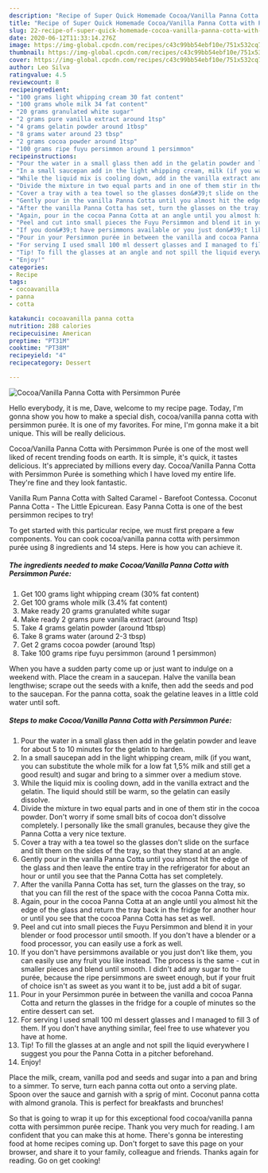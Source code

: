 ```yaml
---
description: "Recipe of Super Quick Homemade Cocoa/Vanilla Panna Cotta with Persimmon Purée"
title: "Recipe of Super Quick Homemade Cocoa/Vanilla Panna Cotta with Persimmon Purée"
slug: 22-recipe-of-super-quick-homemade-cocoa-vanilla-panna-cotta-with-persimmon-puree
date: 2020-06-12T11:33:14.276Z
image: https://img-global.cpcdn.com/recipes/c43c99bb54ebf10e/751x532cq70/cocoavanilla-panna-cotta-with-persimmon-puree-recipe-main-photo.jpg
thumbnail: https://img-global.cpcdn.com/recipes/c43c99bb54ebf10e/751x532cq70/cocoavanilla-panna-cotta-with-persimmon-puree-recipe-main-photo.jpg
cover: https://img-global.cpcdn.com/recipes/c43c99bb54ebf10e/751x532cq70/cocoavanilla-panna-cotta-with-persimmon-puree-recipe-main-photo.jpg
author: Leo Silva
ratingvalue: 4.5
reviewcount: 8
recipeingredient:
- "100 grams light whipping cream 30 fat content"
- "100 grams whole milk 34 fat content"
- "20 grams granulated white sugar"
- "2 grams pure vanilla extract around 1tsp"
- "4 grams gelatin powder around 1tbsp"
- "8 grams water around 23 tbsp"
- "2 grams cocoa powder around 1tsp"
- "100 grams ripe fuyu persimmon around 1 persimmon"
recipeinstructions:
- "Pour the water in a small glass then add in the gelatin powder and leave for about 5 to 10 minutes for the gelatin to harden."
- "In a small saucepan add in the light whipping cream, milk (if you want, you can substitute the whole milk for a low fat 1,5% milk and still get a good result) and sugar and bring to a simmer over a medium stove."
- "While the liquid mix is cooling down, add in the vanilla extract and the gelatin. The liquid should still be warm, so the gelatin can easily dissolve."
- "Divide the mixture in two equal parts and in one of them stir in the cocoa powder. Don&#39;t worry if some small bits of cocoa don&#39;t dissolve completely. I personally like the small granules, because they give the Panna Cotta a very nice texture."
- "Cover a tray with a tea towel so the glasses don&#39;t slide on the surface and tilt them on the sides of the tray, so that they stand at an angle."
- "Gently pour in the vanilla Panna Cotta until you almost hit the edge of the glass and then leave the entire tray in the refrigerator for about an hour or until you see that the Panna Cotta has set completely."
- "After the vanilla Panna Cotta has set, turn the glasses on the tray, so that you can fill the rest of the space with the cocoa Panna Cotta mix."
- "Again, pour in the cocoa Panna Cotta at an angle until you almost hit the edge of the glass and return the tray back in the fridge for another hour or until you see that the cocoa Panna Cotta has set as well."
- "Peel and cut into small pieces the Fuyu Persimmon and blend it in your blender or food processor until smooth. If you don&#39;t have a blender or a food processor, you can easily use a fork as well."
- "If you don&#39;t have persimmons available or you just don&#39;t like them, you can easily use any fruit you like instead. The process is the same - cut in smaller pieces and blend until smooth. I didn&#39;t add any sugar to the purée, because the ripe persimmons are sweet enough, but if your fruit of choice isn&#39;t as sweet as you want it to be, just add a bit of sugar."
- "Pour in your Persimmon purée in between the vanilla and cocoa Panna Cotta and return the glasses in the fridge for a couple of minutes so the entire dessert can set."
- "For serving I used small 100 ml dessert glasses and I managed to fill 3 of them. If you don&#39;t have anything similar, feel free to use whatever you have at home."
- "Tip! To fill the glasses at an angle and not spill the liquid everywhere I suggest you pour the Panna Cotta in a pitcher beforehand."
- "Enjoy!"
categories:
- Recipe
tags:
- cocoavanilla
- panna
- cotta

katakunci: cocoavanilla panna cotta 
nutrition: 288 calories
recipecuisine: American
preptime: "PT31M"
cooktime: "PT38M"
recipeyield: "4"
recipecategory: Dessert

---
```



![Cocoa/Vanilla Panna Cotta with Persimmon Purée](https://img-global.cpcdn.com/recipes/c43c99bb54ebf10e/751x532cq70/cocoavanilla-panna-cotta-with-persimmon-puree-recipe-main-photo.jpg)

Hello everybody, it is me, Dave, welcome to my recipe page. Today, I'm gonna show you how to make a special dish, cocoa/vanilla panna cotta with persimmon purée. It is one of my favorites. For mine, I'm gonna make it a bit unique. This will be really delicious.

Cocoa/Vanilla Panna Cotta with Persimmon Purée is one of the most well liked of recent trending foods on earth. It is simple, it's quick, it tastes delicious. It's appreciated by millions every day. Cocoa/Vanilla Panna Cotta with Persimmon Purée is something which I have loved my entire life. They're fine and they look fantastic.

Vanilla Rum Panna Cotta with Salted Caramel - Barefoot Contessa. Coconut Panna Cotta - The Little Epicurean. Easy Panna Cotta is one of the best persimmon recipes to try!


To get started with this particular recipe, we must first prepare a few components. You can cook cocoa/vanilla panna cotta with persimmon purée using 8 ingredients and 14 steps. Here is how you can achieve it.

<!--inarticleads1-->

##### The ingredients needed to make Cocoa/Vanilla Panna Cotta with Persimmon Purée:

1. Get 100 grams light whipping cream (30% fat content)
1. Get 100 grams whole milk (3.4% fat content)
1. Make ready 20 grams granulated white sugar
1. Make ready 2 grams pure vanilla extract (around 1tsp)
1. Take 4 grams gelatin powder (around 1tbsp)
1. Take 8 grams water (around 2-3 tbsp)
1. Get 2 grams cocoa powder (around 1tsp)
1. Take 100 grams ripe fuyu persimmon (around 1 persimmon)


When you have a sudden party come up or just want to indulge on a weekend with. Place the cream in a saucepan. Halve the vanilla bean lengthwise; scrape out the seeds with a knife, then add the seeds and pod to the saucepan. For the panna cotta, soak the gelatine leaves in a little cold water until soft. 

<!--inarticleads2-->

##### Steps to make Cocoa/Vanilla Panna Cotta with Persimmon Purée:

1. Pour the water in a small glass then add in the gelatin powder and leave for about 5 to 10 minutes for the gelatin to harden.
1. In a small saucepan add in the light whipping cream, milk (if you want, you can substitute the whole milk for a low fat 1,5% milk and still get a good result) and sugar and bring to a simmer over a medium stove.
1. While the liquid mix is cooling down, add in the vanilla extract and the gelatin. The liquid should still be warm, so the gelatin can easily dissolve.
1. Divide the mixture in two equal parts and in one of them stir in the cocoa powder. Don&#39;t worry if some small bits of cocoa don&#39;t dissolve completely. I personally like the small granules, because they give the Panna Cotta a very nice texture.
1. Cover a tray with a tea towel so the glasses don&#39;t slide on the surface and tilt them on the sides of the tray, so that they stand at an angle.
1. Gently pour in the vanilla Panna Cotta until you almost hit the edge of the glass and then leave the entire tray in the refrigerator for about an hour or until you see that the Panna Cotta has set completely.
1. After the vanilla Panna Cotta has set, turn the glasses on the tray, so that you can fill the rest of the space with the cocoa Panna Cotta mix.
1. Again, pour in the cocoa Panna Cotta at an angle until you almost hit the edge of the glass and return the tray back in the fridge for another hour or until you see that the cocoa Panna Cotta has set as well.
1. Peel and cut into small pieces the Fuyu Persimmon and blend it in your blender or food processor until smooth. If you don&#39;t have a blender or a food processor, you can easily use a fork as well.
1. If you don&#39;t have persimmons available or you just don&#39;t like them, you can easily use any fruit you like instead. The process is the same - cut in smaller pieces and blend until smooth. I didn&#39;t add any sugar to the purée, because the ripe persimmons are sweet enough, but if your fruit of choice isn&#39;t as sweet as you want it to be, just add a bit of sugar.
1. Pour in your Persimmon purée in between the vanilla and cocoa Panna Cotta and return the glasses in the fridge for a couple of minutes so the entire dessert can set.
1. For serving I used small 100 ml dessert glasses and I managed to fill 3 of them. If you don&#39;t have anything similar, feel free to use whatever you have at home.
1. Tip! To fill the glasses at an angle and not spill the liquid everywhere I suggest you pour the Panna Cotta in a pitcher beforehand.
1. Enjoy!


Place the milk, cream, vanilla pod and seeds and sugar into a pan and bring to a simmer. To serve, turn each panna cotta out onto a serving plate. Spoon over the sauce and garnish with a sprig of mint. Coconut panna cotta with almond granola. This is perfect for breakfasts and brunches! 

So that is going to wrap it up for this exceptional food cocoa/vanilla panna cotta with persimmon purée recipe. Thank you very much for reading. I am confident that you can make this at home. There's gonna be interesting food at home recipes coming up. Don't forget to save this page on your browser, and share it to your family, colleague and friends. Thanks again for reading. Go on get cooking!
